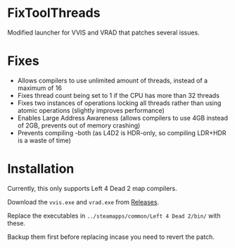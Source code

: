 # FixToolThreads
Modified launcher for VVIS and VRAD that patches several issues.

# Fixes
- Allows compilers to use unlimited amount of threads, instead of a maximum of 16
- Fixes thread count being set to 1 if the CPU has more than 32 threads
- Fixes two instances of operations locking all threads rather than using atomic operations (slightly improves performance)
- Enables Large Address Awareness (allows compilers to use 4GB instead of 2GB, prevents out of memory crashing)
- Prevents compiling -both (as L4D2 is HDR-only, so compiling LDR+HDR is a waste of time)

# Installation
Currently, this only supports Left 4 Dead 2 map compilers.

Download the `vvis.exe` and `vrad.exe` from [Releases](https://github.com/ficool2/fixtoolthreads/releases).

Replace the executables in `../steamapps/common/Left 4 Dead 2/bin/` with these.
	
Backup them first before replacing incase you need to revert the patch.